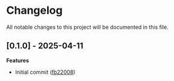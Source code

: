 # Changelog

All notable changes to this project will be documented in this file.

## [0.1.0] - 2025-04-11

**Features**

- Initial commit ([fb22008](https://github.com/gabor-boros/simplemonitor/commit/fb22008c31c0883c96ebd7d7d239975f6b808449))


